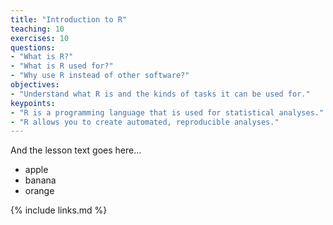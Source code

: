 ```yaml
---
title: "Introduction to R"
teaching: 10
exercises: 10
questions:
- "What is R?"
- "What is R used for?"
- "Why use R instead of other software?"
objectives:
- "Understand what R is and the kinds of tasks it can be used for."
keypoints:
- "R is a programming language that is used for statistical analyses."
- "R allows you to create automated, reproducible analyses."
---
```


And the lesson text goes here...

- apple
- banana
- orange

{% include links.md %}
